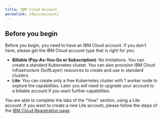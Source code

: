 ```yaml
---
title: IBM Cloud Account
permalink: /docs/account/
---
```


<h2>Before you begin</h2>
Before you begin, you need to have an IBM Cloud account. If you don't have, please get the IBM Cloud account type that is right for you:

<ul>
<li><b>Billable (Pay-As-You-Go or Subscription)</b>: No limitations. You can create a standard Kubernetes cluster. You can also provision IBM Cloud infrastructure (SoftLayer) resources to create and use in standard clusters.</li>

<li><b>Lite</b>: You can create only a free Kubernetes cluster with 1 worker node to explore the capabilities. Later you will need to upgrade your account to a billable account if you want further capabilities.</li>
</ul>

You are able to complete the labs of the "How" section, using a Lite account. If you want to create a new Lite account, please follow the steps of the <a href="https://cloud.ibm.com/registration" target="blank">IBM Cloud Registration page</a>.
